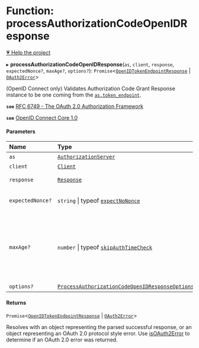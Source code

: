# Function: processAuthorizationCodeOpenIDResponse

[💗 Help the project](https://github.com/sponsors/panva)

▸ **processAuthorizationCodeOpenIDResponse**(`as`, `client`, `response`, `expectedNonce?`, `maxAge?`, `options?`): `Promise`<[`OpenIDTokenEndpointResponse`](../interfaces/OpenIDTokenEndpointResponse.md) \| [`OAuth2Error`](../interfaces/OAuth2Error.md)\>

(OpenID Connect only) Validates Authorization Code Grant Response instance to be one coming from
the [`as.token_endpoint`](../interfaces/AuthorizationServer.md#token_endpoint).

**`see`** [RFC 6749 - The OAuth 2.0 Authorization Framework](https://www.rfc-editor.org/rfc/rfc6749.html#section-4.1)

**`see`** [OpenID Connect Core 1.0](https://openid.net/specs/openid-connect-core-1_0.html#CodeFlowAuth)

#### Parameters

| Name | Type | Description |
| :------ | :------ | :------ |
| `as` | [`AuthorizationServer`](../interfaces/AuthorizationServer.md) | Authorization Server Metadata. |
| `client` | [`Client`](../interfaces/Client.md) | Client Metadata. |
| `response` | [`Response`]( https://developer.mozilla.org/en-US/docs/Web/API/Response ) | Resolved value from [authorizationCodeGrantRequest](authorizationCodeGrantRequest.md). |
| `expectedNonce?` | `string` \| typeof [`expectNoNonce`](../variables/expectNoNonce.md) | Expected ID Token `nonce` claim value. Default is [expectNoNonce](../variables/expectNoNonce.md). |
| `maxAge?` | `number` \| typeof [`skipAuthTimeCheck`](../variables/skipAuthTimeCheck.md) | ID Token [`auth_time`](../interfaces/IDToken.md#auth_time) claim value will be checked to be   present and conform to the `maxAge` value. Use of this option is required if you sent a   `max_age` parameter in an authorization request. Default is   [`client.default_max_age`](../interfaces/Client.md#default_max_age) and falls back to   [skipAuthTimeCheck](../variables/skipAuthTimeCheck.md). |
| `options?` | [`ProcessAuthorizationCodeOpenIDResponseOptions`](../interfaces/ProcessAuthorizationCodeOpenIDResponseOptions.md) | - |

#### Returns

`Promise`<[`OpenIDTokenEndpointResponse`](../interfaces/OpenIDTokenEndpointResponse.md) \| [`OAuth2Error`](../interfaces/OAuth2Error.md)\>

Resolves with an object representing the parsed successful response, or an object
  representing an OAuth 2.0 protocol style error. Use [isOAuth2Error](isOAuth2Error.md) to determine if an
  OAuth 2.0 error was returned.
